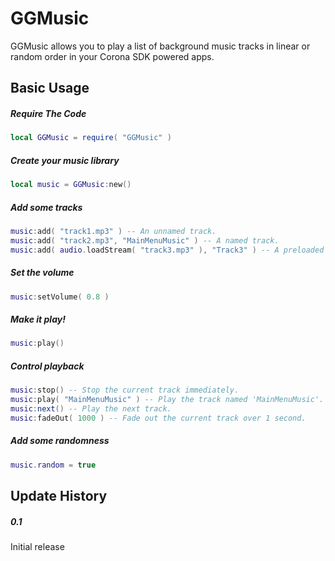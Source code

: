 GGMusic
============

GGMusic allows you to play a list of background music tracks in linear or random order in your Corona SDK powered apps.

Basic Usage
-------------------------

##### Require The Code
```lua
local GGMusic = require( "GGMusic" )
```

##### Create your music library
```lua
local music = GGMusic:new()
```

##### Add some tracks
```lua
music:add( "track1.mp3" ) -- An unnamed track.
music:add( "track2.mp3", "MainMenuMusic" ) -- A named track.
music:add( audio.loadStream( "track3.mp3" ), "Track3" ) -- A preloaded stream with a name.
```

##### Set the volume
```lua
music:setVolume( 0.8 )
```

##### Make it play!
```lua
music:play()
```

##### Control playback
```lua
music:stop() -- Stop the current track immediately.
music:play( "MainMenuMusic" ) -- Play the track named 'MainMenuMusic'.
music:next() -- Play the next track.
music:fadeOut( 1000 ) -- Fade out the current track over 1 second.
```

##### Add some randomness
```lua
music.random = true
```

Update History
-------------------------

##### 0.1
Initial release